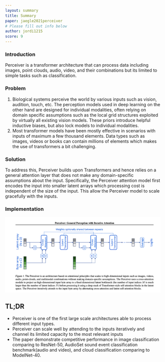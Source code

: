 ```yaml
---
layout: summary
title: Summary
paper: jaegle2021perceiver
# Please fill out info below
author: jordi1215
score: 9
---
```

### Introduction
Perceiver is a transformer architecture that can process data including images, point clouds, audio, video, and their combinations but its limited to simple tasks such as classification.
### Problem
1. Biological systems perceive the world by various inputs such as vision, audition, touch, etc. The perception models used in deep learning on the other hand are designed for individual modalities, often relying on domain specific assumptions such as the local grid structures exploited by virtually all existing vision models. These priors introduce helpful inductive biases, but also lock models to individual modalities.
2. Most transformer models have been mostly effective in scenarios with inputs of maximum a few thousand elements. Data types such as images, videos or books can contain millions of elements which makes the use of transformers a bit challenging.

### Solution
To address this, Perceiver builds upon Transformers and hence relies on a general attention layer that does not make any domain-specific assumptions about the input. Specifically, the Perceiver attention model first encodes the input into smaller latent arrays which processing cost is independent of the size of the input. This allow the Perceiver model to scale gracefully with the inputs.

### Implementation

![](jaegle2021perceiver_1a.png)



## TL;DR
* Perceiver is one of the first large scale architectures able to process different input types.
* Perceiver can scale well by attending to the inputs iteratively and channel its limited capacity to the most relevant inputs
* The paper demonstrate competitive performance in image classification comparing to ResNet-50, AudioSet sound event classification benchmark(audio and video), and cloud classification comparing to ModelNet-40.
